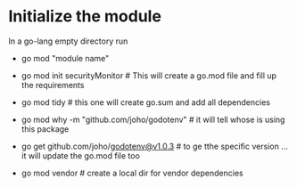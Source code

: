 # Initialize the module

In a go-lang empty directory run

* go mod "module name"
* go mod init securityMonitor # This will create a go.mod file and fill up the requirements
* go mod tidy # this one will create go.sum and add all dependencies 


* go mod why -m "github.com/joho/godotenv" # it will tell whose is using this package


* go get github.com/joho/godotenv@v1.0.3 # to ge tthe specific version ... it will update the go.mod file too

* go mod vendor # create a local dir for vendor dependencies 

